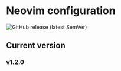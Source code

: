# Neovim configuration

![GitHub release (latest SemVer)](https://img.shields.io/github/v/release/vladdoster/neovim-configuration)

## Current version

### [v1.2.0](https://github.com/vladdoster/neovim-configuration/releases)

